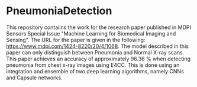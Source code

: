 # PneumoniaDetection

This repository contaiins the work for the research paper published in MDPI Sensors Special Issue "Machine Learning for Biomedical Imaging and Sensing". The URL for the paper is given in the following: https://www.mdpi.com/1424-8220/20/4/1068. The model described in this paper can only distinguish between Pneumonia and Normal X-ray scans. This paper achieves an accuracy of approximately 96.36 % when detecting pneumonia from chest x-ray images using E4CC. This is done using an integration and ensemble of two deep learning algorithms, namely CNNs and Capsule networks.

